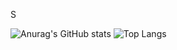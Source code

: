 <!--
**wien0128/wien0128** is a ✨ _special_ ✨ repository because its `README.md` (this file) appears on your GitHub profile.

Here are some ideas to get you started:

- 🔭 I’m currently working on ...
- 🌱 I’m currently learning ...
- 👯 I’m looking to collaborate on ...
- 🤔 I’m looking for help with ...
- 💬 Ask me about ...
- 📫 How to reach me: ...
- 😄 Pronouns: ...
- ⚡ Fun fact: ...
-->

S

![Anurag's GitHub stats](https://github-readme-stats.vercel.app/api?username=wien0128&show_icons=true&theme=midnight-purple) ![Top Langs](https://github-readme-stats.vercel.app/api/top-langs/?username=wien0128a&layout=compact)
